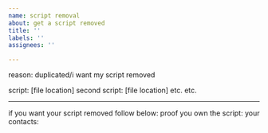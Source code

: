 ```yaml
---
name: script removal
about: get a script removed
title: ''
labels: ''
assignees: ''

---
```


reason: duplicated/i want my script removed

script: [file location]
second script: [file location]
etc. etc.

-------------------------------------------------------------------
if you want your script removed follow below:
proof you own the script:
your contacts:
